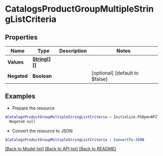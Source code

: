 # CatalogsProductGroupMultipleStringListCriteria
## Properties

Name | Type | Description | Notes
------------ | ------------- | ------------- | -------------
**Values** | [**String[][]**](Array.md) |  | 
**Negated** | **Boolean** |  | [optional] [default to $false]

## Examples

- Prepare the resource
```powershell
$CatalogsProductGroupMultipleStringListCriteria = Initialize-PSOpenAPIToolsCatalogsProductGroupMultipleStringListCriteria  -Values null `
 -Negated null
```

- Convert the resource to JSON
```powershell
$CatalogsProductGroupMultipleStringListCriteria | ConvertTo-JSON
```

[[Back to Model list]](../README.md#documentation-for-models) [[Back to API list]](../README.md#documentation-for-api-endpoints) [[Back to README]](../README.md)

